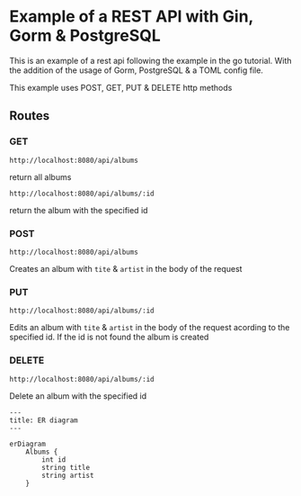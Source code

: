 # Example of a REST API with Gin, Gorm & PostgreSQL

This is an example of a rest api following the example in the go tutorial.
With the addition of the usage of Gorm, PostgreSQL & a TOML config file.

This example uses POST, GET, PUT & DELETE http methods

## Routes

### GET
`http://localhost:8080/api/albums`

return all albums

`http://localhost:8080/api/albums/:id`

return the album with the specified id

### POST
`http://localhost:8080/api/albums`

Creates an album with `tite` & `artist` in the body of the request

### PUT
`http://localhost:8080/api/albums/:id`

Edits an album with `tite` & `artist` in the body of the request acording to
the specified id.
If the id is not found the album is created
### DELETE
`http://localhost:8080/api/albums/:id`

Delete an album with the specified id
```mermaid
---
title: ER diagram
---

erDiagram
    Albums {
        int id
        string title
        string artist
    }
```
